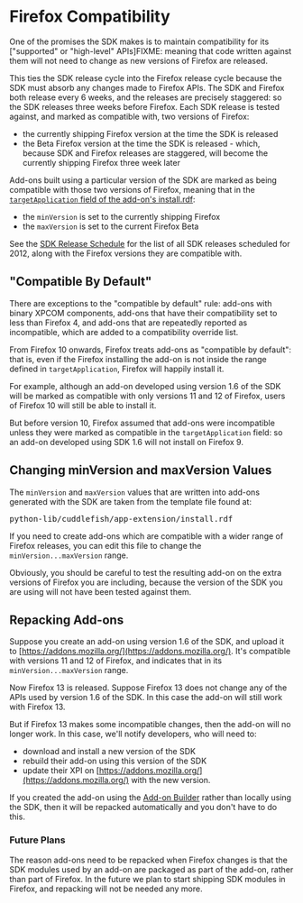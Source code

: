 <!-- This Source Code Form is subject to the terms of the Mozilla Public
   - License, v. 2.0. If a copy of the MPL was not distributed with this
   - file, You can obtain one at http://mozilla.org/MPL/2.0/. -->

# Firefox Compatibility #

One of the promises the SDK makes is to maintain compatibility for its
["supported" or "high-level" APIs]FIXME:
meaning that code written against them will not need to change as new
versions of Firefox are released.

This ties the SDK release cycle into the Firefox release cycle because
the SDK must absorb any changes made to Firefox APIs. The SDK
and Firefox both release every 6 weeks, and the releases are precisely
staggered: so the SDK releases three weeks before Firefox. Each SDK
release is tested against, and marked as compatible with, two
versions of Firefox:

* the currently shipping Firefox version at the time the SDK is released
* the Beta Firefox version at the time the SDK is released - which,
because SDK and Firefox releases are staggered, will become the
currently shipping Firefox three week later

Add-ons built using a particular version of the SDK are marked
as being compatible with those two versions of Firefox, meaning
that in the
[`targetApplication` field of the add-on's install.rdf](https://developer.mozilla.org/en/Install.rdf#targetApplication):

* the `minVersion` is set to the currently shipping Firefox
* the `maxVersion` is set to the current Firefox Beta

See the
[SDK Release Schedule](https://wiki.mozilla.org/Jetpack/SDK_2012_Release_Schedule)
for the list of all SDK releases scheduled for 2012, along with the Firefox
versions they are compatible with.

## "Compatible By Default" ##

<span class="aside">There are exceptions to the "compatible by default" rule:
add-ons with binary XPCOM components, add-ons that have their compatibility
set to less than Firefox 4, and add-ons that are repeatedly reported as
incompatible, which are added to a compatibility override list.
</span>

From Firefox 10 onwards, Firefox treats add-ons as
"compatible by default": that is, even if the Firefox installing the
add-on is not inside the range defined in `targetApplication`,
Firefox will happily install it.

For example, although an add-on developed using version 1.6 of the SDK will be
marked as compatible with only versions 11 and 12 of Firefox, users of
Firefox 10 will still be able to install it.

But before version 10, Firefox assumed that add-ons were incompatible unless
they were marked as compatible in the `targetApplication` field: so an add-on
developed using SDK 1.6 will not install on Firefox 9.

## Changing minVersion and maxVersion Values ##

The `minVersion` and `maxVersion` values that are written into add-ons
generated with the SDK are taken from the template file found at:

<pre>
python-lib/cuddlefish/app-extension/install.rdf
</pre>

If you need to create add-ons which are compatible with a wider range of
Firefox releases, you can edit this file to change the
`minVersion...maxVersion` range.

Obviously, you should be careful to test the resulting add-on on the extra
versions of Firefox you are including, because the version of the SDK you
are using will not have been tested against them.

## Repacking Add-ons ##

Suppose you create an add-on using version 1.6 of the SDK, and upload it to
[https://addons.mozilla.org/](https://addons.mozilla.org/). It's compatible
with versions 11 and 12 of Firefox, and indicates that in its
`minVersion...maxVersion` range.

Now Firefox 13 is released. Suppose Firefox 13 does not change any of the
APIs used by version 1.6 of the SDK. In this case the add-on will still
work with Firefox 13.

But if Firefox 13 makes some incompatible changes, then the add-on will
no longer work. In this case, we'll notify developers, who will need to:

* download and install a new version of the SDK
* rebuild their add-on using this version of the SDK
* update their XPI on [https://addons.mozilla.org/](https://addons.mozilla.org/)
with the new version.

If you created the add-on using the [Add-on Builder](https://builder.addons.mozilla.org/)
rather than locally using the SDK, then it will be repacked automatically
and you don't have to do this.

### Future Plans ###

The reason add-ons need to be repacked when Firefox changes is that the
SDK modules used by an add-on are packaged as part of the add-on, rather
than part of Firefox. In the future we plan to start shipping SDK modules
in Firefox, and repacking will not be needed any more.
